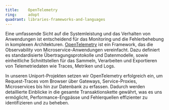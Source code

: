 ```yaml
---
title:    OpenTelemetry  
ring:     adopt
quadrant: libraries-frameworks-and-languages
---
```


Eine umfassende Sicht auf die Systemleistung und das Verhalten von Anwendungen ist entscheidend für das Monitoring und
die Fehlerbehebung in komplexen Architekturen. [OpenTelemetry][openTelemetry] ist ein Framework, das die Observability
von Microservice-Anwendungen vereinfacht. Dazu definiert es standardisierte Übertragungsprotokolle und Datenmodelle,
sowie einheitliche Schnittstellen für das Sammeln, Verarbeiten und Exportieren von Telemetriedaten wie Traces, Metriken
und Logs.

In unseren Uniport-Projekten setzen wir OpenTelemetry erfolgreich ein, um Request-Traces vom Browser über Gateways,
Service-Proxies, Microservices bis hin zur Datenbank zu erfassen. Dadurch werden detaillierte Einblicke in die gesamte
Transaktionskette gewährt, was es uns ermöglicht, Performance-Engpässe und Fehlerquellen effizienter zu identifizieren
und zu beheben.

[openTelemetry]: https://opentelemetry.io
